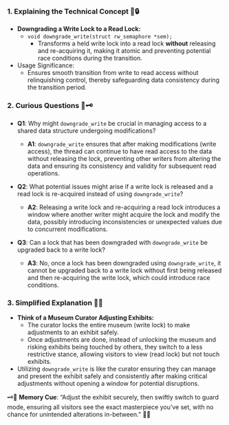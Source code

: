 ### 1. Explaining the Technical Concept 📘🔒

- **Downgrading a Write Lock to a Read Lock:**
  - `void downgrade_write(struct rw_semaphore *sem);`
    - Transforms a held write lock into a read lock **without** releasing and re-acquiring it, making it atomic and preventing potential race conditions during the transition.
- Usage Significance:
  - Ensures smooth transition from write to read access without relinquishing control, thereby safeguarding data consistency during the transition period.

### 2. Curious Questions 🧐🗝️

- **Q1**: Why might `downgrade_write` be crucial in managing access to a shared data structure undergoing modifications?
  - **A1**: `downgrade_write` ensures that after making modifications (write access), the thread can continue to have read access to the data without releasing the lock, preventing other writers from altering the data and ensuring its consistency and validity for subsequent read operations.

- **Q2**: What potential issues might arise if a write lock is released and a read lock is re-acquired instead of using `downgrade_write`?
  - **A2**: Releasing a write lock and re-acquiring a read lock introduces a window where another writer might acquire the lock and modify the data, possibly introducing inconsistencies or unexpected values due to concurrent modifications.

- **Q3**: Can a lock that has been downgraded with `downgrade_write` be upgraded back to a write lock?
  - **A3**: No, once a lock has been downgraded using `downgrade_write`, it cannot be upgraded back to a write lock without first being released and then re-acquiring the write lock, which could introduce race conditions.

### 3. Simplified Explanation 🎨🔄

- **Think of a Museum Curator Adjusting Exhibits:**
  - The curator locks the entire museum (write lock) to make adjustments to an exhibit safely.
  - Once adjustments are done, instead of unlocking the museum and risking exhibits being touched by others, they switch to a less restrictive stance, allowing visitors to view (read lock) but not touch exhibits.
- Utilizing `downgrade_write` is like the curator ensuring they can manage and present the exhibit safely and consistently after making critical adjustments without opening a window for potential disruptions. 

🗝️🔄 **Memory Cue**: “Adjust the exhibit securely, then swiftly switch to guard mode, ensuring all visitors see the exact masterpiece you’ve set, with no chance for unintended alterations in-between.” 🎨🔐
